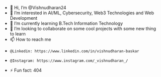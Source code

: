 - 👋 Hi, I’m @Vishnudharan24
- 👀 I’m interested in AI/ML, Cybersecurity, Web3 Technologies and Web Development
- 🌱 I’m currently learning B.Tech Information Technology
- 💞️ I’m looking to collaborate on some cool projects with some new thing to learn
- 📫 How to reach me
-     @Linkedin: https://www.linkedin.com/in/vishnudharan-baskar
-     @Instagram: https://www.instagram.com/_vishnudharan_/
- ⚡ Fun fact: 404

<!---
Vishnudharan24/Vishnudharan24 is a ✨ special ✨ repository because its `README.md` (this file) appears on your GitHub profile.
You can click the Preview link to take a look at your changes.
--->
